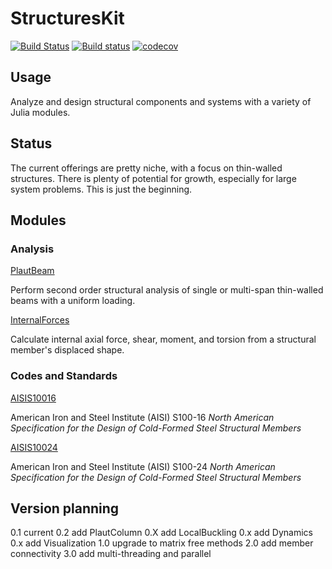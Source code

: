 # StructuresKit

[![Build Status](https://travis-ci.org/runtosolve/StructuresKit.jl.svg?branch=master)](https://travis-ci.org/runtosolve/StructuresKit.jl)
[![Build status](https://ci.appveyor.com/api/projects/status/idfm6woehn70umgn?svg=true)](https://ci.appveyor.com/project/cristophermoen/structureskit-jl)
[![codecov](https://codecov.io/gh/runtosolve/StructuresKit.jl/branch/master/graph/badge.svg)](https://codecov.io/gh/runtosolve/StructuresKit.jl)


## Usage
Analyze and design structural components and systems with a variety of Julia modules.   

## Status
The current offerings are pretty niche, with a focus on thin-walled structures.  There is plenty of potential for growth, especially for large system problems. This is just the beginning.

## Modules

### Analysis

[PlautBeam](https://github.com/runtosolve/StructuresKit.jl/blob/master/docs/PlautBeam/PlautBeam.md)

Perform second order structural analysis of single or multi-span thin-walled beams with a uniform loading.  

[InternalForces](https://github.com/runtosolve/StructuresKit.jl/blob/master/docs/InternalForces/InternalForces.md)

Calculate internal axial force, shear, moment, and torsion from a structural member's displaced shape.

### Codes and Standards

[AISIS10016](https://github.com/runtosolve/StructuresKit.jl/blob/master/docs/AISIS10016/AISIS10016.md)

American Iron and Steel Institute (AISI) S100-16 *North American Specification for the Design of Cold-Formed Steel Structural Members*

[AISIS10024](https://github.com/runtosolve/StructuresKit.jl/blob/master/docs/AISIS10024/AISIS10024.md)

American Iron and Steel Institute (AISI) S100-24 *North American Specification for the Design of Cold-Formed Steel Structural Members*

## Version planning

0.1  current
0.2  add PlautColumn
0.X  add LocalBuckling
0.x  add Dynamics
0.x  add Visualization
1.0  upgrade to matrix free methods
2.0  add member connectivity
3.0  add multi-threading and parallel

